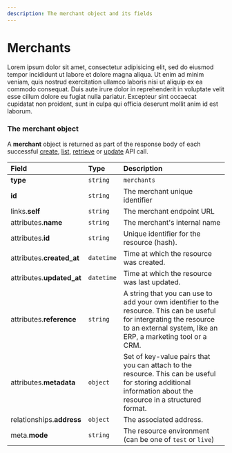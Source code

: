```yaml
---
description: The merchant object and its fields
---
```


# Merchants

Lorem ipsum dolor sit amet, consectetur adipisicing elit, sed do eiusmod tempor incididunt ut labore et dolore magna aliqua. Ut enim ad minim veniam, quis nostrud exercitation ullamco laboris nisi ut aliquip ex ea commodo consequat. Duis aute irure dolor in reprehenderit in voluptate velit esse cillum dolore eu fugiat nulla pariatur. Excepteur sint occaecat cupidatat non proident, sunt in culpa qui officia deserunt mollit anim id est laborum.

### The merchant object

A **merchant** object is returned as part of the response body of each successful [create](create-merchant.md), [list](list-all-merchants.md), [retrieve](retrieve-merchant.md) or [update](update-merchant.md) API call.

| Field | Type | Description |
| :--- | :--- | :--- |
| **type** | `string` | `merchants` |
| **id** | `string` | The merchant unique identifier |
| links.**self** | `string` | The merchant endpoint URL |
| attributes.**name** | `string` | The merchant's internal name |
| attributes.**id** | `string` | Unique identifier for the resource (hash). |
| attributes.**created_at** | `datetime` | Time at which the resource was created. |
| attributes.**updated_at** | `datetime` | Time at which the resource was last updated. |
| attributes.**reference** | `string` | A string that you can use to add your own identifier to the resource. This can be useful for intergrating the resource to an external system, like an ERP, a marketing tool or a CRM. |
| attributes.**metadata** | `object` | Set of key-value pairs that you can attach to the resource. This can be useful for storing additional information about the resource in a structured format. |
| relationships.**address** | `object` | The associated address. |
| meta.**mode** | `string` | The resource environment \(can be one of `test` or `live`\) |
